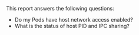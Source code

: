 This report answers the following questions:

- Do my Pods have host network access enabled?
- What is the status of host PID and IPC sharing?
